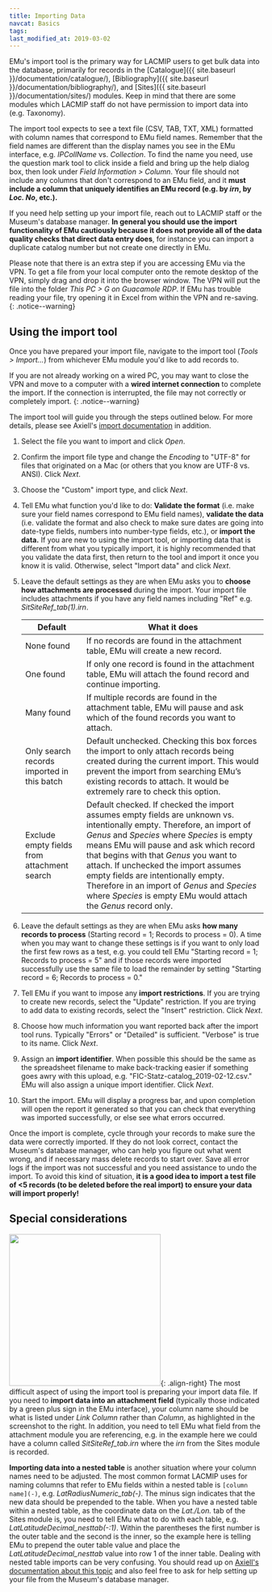 ```yaml
---
title: Importing Data
navcat: Basics
tags:
last_modified_at: 2019-03-02
---
```


EMu's import tool is the primary way for LACMIP users to get bulk data into the database, primarily for records in the [Catalogue]({{ site.baseurl }}/documentation/catalogue/), [Bibliography]({{ site.baseurl }}/documentation/bibliography/), and [Sites]({{ site.baseurl }}/documentation/sites/) modules. Keep in mind that there are some modules which LACMIP staff do not have permission to import data into (e.g. Taxonomy).

The import tool expects to see a text file (CSV, TAB, TXT, XML) formatted with column names that correspond to EMu field names. Remember that the field names are different than the display names you see in the EMu interface, e.g. *IPCollName* vs. *Collection*. To find the name you need, use the question mark tool to click inside a field and bring up the help dialog box, then look under *Field Information > Column*. Your file should not include any columns that don't correspond to an EMu field, and it **must include a column that uniquely identifies an EMu record (e.g. by *irn*, by *Loc. No*, etc.).**

If you need help setting up your import file, reach out to LACMIP staff or the Museum's database manager. **In general you should use the import functionality of EMu cautiously because it does not provide all of the data quality checks that direct data entry does**, for instance you can import a duplicate catalog number but not create one directly in EMu.

Please note that there is an extra step if you are accessing EMu via the VPN. To get a file from your local computer onto the remote desktop of the VPN, simply drag and drop it into the browser window. The VPN will put the file into the folder *This PC > G on Guacamole RDP*. If EMu has trouble reading your file, try opening it in Excel from within the VPN and re-saving.
{: .notice--warning}

## Using the import tool

Once you have prepared your import file, navigate to the import tool (*Tools > Import...*) from whichever EMu module you'd like to add records to.

If you are not already working on a wired PC, you may want to close the VPN and move to a computer with a **wired internet connection** to complete the import. If the connection is interrupted, the file may not correctly or completely import.
{: .notice--warning}

The import tool will guide you through the steps outlined below. For more details, please see Axiell's [import documentation](http://help.emu.axiell.com/latest/en/Topics/Common/How%20to%20use%20the%20Import%20tool.htm) in addition.

1. Select the file you want to import and click *Open*.
1. Confirm the import file type and change the *Encoding* to "UTF-8" for files that originated on a Mac (or others that you know are UTF-8 vs. ANSI). Click *Next*.
1. Choose the "Custom" import type, and click *Next*.
1. Tell EMu what function you'd like to do: **Validate the format** (i.e. make sure your field names correspond to EMu field names), **validate the data** (i.e. validate the format and also check to make sure dates are going into date-type fields, numbers into number-type fields, etc.), or **import the data.** If you are new to using the import tool, or importing data that is different from what you typically import, it is highly recommended that you validate the data first, then return to the tool and import it once you know it is valid. Otherwise, select "Import data" and click *Next*.
1. Leave the default settings as they are when EMu asks you to **choose how attachments are processed** during the import. Your import file includes attachments if you have any field names including "Ref" e.g. *SitSiteRef_tab(1).irn*.

    Default | What it does
    --- | ---
    None found | If no records are found in the attachment table, EMu will create a new record.
    One found | If only one record is found in the attachment table, EMu will attach the found record and continue importing.
    Many found | If multiple records are found in the attachment table, EMu will pause and ask which of the found records you want to attach.
    Only search records imported in this batch | Default unchecked. Checking this box forces the import to only attach records being created during the current import. This would prevent the import from searching EMu’s existing records to attach. It would be extremely rare to check this option.
    Exclude empty fields from attachment search | Default checked. If checked the import assumes empty fields are unknown vs. intentionally empty. Therefore, an import of *Genus* and *Species* where *Species* is empty means EMu will pause and ask which record that begins with that *Genus* you want to attach. If unchecked the import assumes empty fields are intentionally empty. Therefore in an import of *Genus* and *Species* where *Species* is empty EMu would attach the *Genus* record only.

1. Leave the default settings as they are when EMu asks **how many records to process** (Starting record = 1; Records to process = 0). A time when you may want to change these settings is if you want to only load the first few rows as a test, e.g. you could tell EMu "Starting record = 1; Records to process = 5" and if those records were imported successfully use the same file to load the remainder by setting "Starting record = 6; Records to process = 0."
1. Tell EMu if you want to impose any **import restrictions**. If you are trying to create new records, select the "Update" restriction. If you are trying to add data to existing records, select the "Insert" restriction. Click *Next*.
1. Choose how much information you want reported back after the import tool runs. Typically "Errors" or "Detailed" is sufficient. "Verbose" is true to its name. Click *Next*.
1. Assign an **import identifier**. When possible this should be the same as the spreadsheet filename to make back-tracking easier if something goes awry with this upload, e.g. "FIC-Statz-catalog_2019-02-12.csv." EMu will also assign a unique import identifier. Click *Next*.
1. Start the import. EMu will display a progress bar, and upon completion will open the report it generated so that you can check that everything was imported successfully, or else see what errors occurred.

Once the import is complete, cycle through your records to make sure the data were correctly imported. If they do not look correct, contact the Museum's database manager, who can help you figure out what went wrong, and if necessary mass delete records to start over. Save all error logs if the import was not successful and you need assistance to undo the import. To avoid this kind of situation, **it is a good idea to import a test file of <5 records (to be deleted before the real import) to ensure your data will import properly!**

## Special considerations

<img src="{{ site.baseurl }}/assets/images/import_help.png" alt="" width="300"/>{: .align-right}
The most difficult aspect of using the import tool is preparing your import data file. If you need to **import data into an attachment field** (typically those indicated by a green plus sign in the EMu interface), your column name should be what is listed under *Link Column* rather than *Column*, as highlighted in the screenshot to the right. In addition, you need to tell EMu what field from the attachment module you are referencing, e.g. in the example here we could have a column called *SitSiteRef_tab.irn* where the *irn* from the Sites module is recorded.

**Importing data into a nested table** is another situation where your column names need to be adjusted. The most common format LACMIP uses for naming columns that refer to EMu fields within a nested table is `[column name](-)`, e.g. *LatRadiusNumeric_tab(-)*. The minus sign indicates that the new data should be prepended to the table. When you have a nested table within a nested table, as the coordinate data on the *Lat./Lon.* tab of the Sites module is, you need to tell EMu what to do with each table, e.g. *LatLatitudeDecimal_nesttab(-:1)*. Within the parentheses the first number is the outer table and the second is the inner, so the example here is telling EMu to prepend the outer table value and place the *LatLatitudeDecimal_nesttab* value into row 1 of the inner table. Dealing with nested table imports can be very confusing. You should read up on [Axiell's documentation about this topic](http://help.emu.axiell.com/latest/en/Topics/Common/How%20to%20append%20data%20to%20a%20table%20using%20the%20Import%20Tool.html) and also feel free to ask for help setting up your file from the Museum's database manager.
